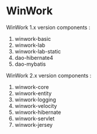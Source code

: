 # WinWork

WinWork 1.x version components :

1. winwork-basic
2. winwork-lab
3. winwork-lab-static
4. dao-hibernate4
5. dao-mybatis

WinWork 2.x version components :

1. winwork-core
2. winwork-entity
2. winwork-logging
3. winwork-velocity
4. winwork-hibernate
5. winwork-servlet
5. winwork-jersey
